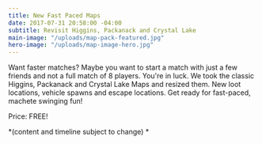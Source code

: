 ```yaml
---
title: New Fast Paced Maps
date: 2017-07-31 20:58:00 -04:00
subtitle: Revisit Higgins, Packanack and Crystal Lake
main-image: "/uploads/map-pack-featured.jpg"
hero-image: "/uploads/map-image-hero.jpg"
---
```


Want faster matches? Maybe you want to start a match with just a few friends and not a full match of 8 players. You're in luck. We took the classic Higgins, Packanack and Crystal Lake Maps and resized them. New loot locations, vehicle spawns and escape locations. Get ready for fast-paced, machete swinging fun! 

Price: FREE!


*(content and timeline subject to change) * 